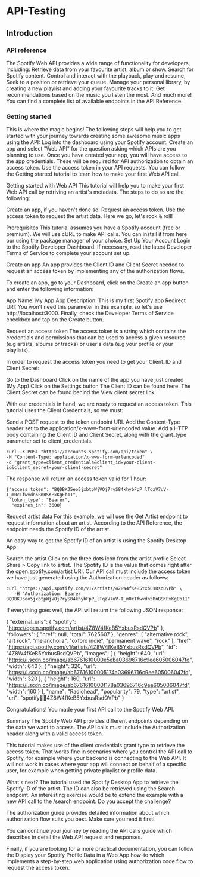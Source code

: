 # API-Testing

 ## Introduction

### API reference
The Spotify Web API provides a wide range of functionality for developers, including:
 Retrieve data from your favourite artist, album or show.
 Search for Spotify content.
 Control and interact with the playback, play and resume, Seek to a position or retrieve your queue.
 Manage your personal library, by creating a new playlist and adding your favourite tracks to it.
 Get recommendations based on the music you listen the most.
 And much more! You can find a complete list of available endpoints in the API Reference.

### Getting started
This is where the magic begins! The following steps will help you to get started with your journey towards creating some awesome music apps using the API:
 Log into the dashboard using your Spotify account.
 Create an app and select "Web API" for the question asking which APIs are you planning to use. Once you have created your app, you will have access to the app credentials. These will be required for API 
 authorization to obtain an access token.
 Use the access token in your API requests.
 You can follow the Getting started tutorial to learn how to make your first Web API call.

 Getting started with Web API
This tutorial will help you to make your first Web API call by retriving an artist's metadata. The steps to do so are the following:

Create an app, if you haven't done so.
Request an access token.
Use the access token to request the artist data.
Here we go, let's rock & roll!

Prerequisites
This tutorial assumes you have a Spotify account (free or premium).
We will use cURL to make API calls. You can install it from here our using the package manager of your choice.
Set Up Your Account
Login to the Spotify Developer Dashboard. If necessary, read the latest Developer Terms of Service to complete your account set up.

Create an app
An app provides the Client ID and Client Secret needed to request an access token by implementing any of the authorization flows.

To create an app, go to your Dashboard, click on the Create an app button and enter the following information:

App Name: My App
App Description: This is my first Spotify app
Redirect URI: You won't need this parameter in this example, so let's use http://localhost:3000.
Finally, check the Developer Terms of Service checkbox and tap on the Create button.

Request an access token
The access token is a string which contains the credentials and permissions that can be used to access a given resource (e.g artists, albums or tracks) or user's data (e.g your profile or your playlists).

In order to request the access token you need to get your Client_ID and Client Secret:

Go to the Dashboard
Click on the name of the app you have just created (My App)
Click on the Settings button
The Client ID can be found here. The Client Secret can be found behind the View client secret link.

With our credentials in hand, we are ready to request an access token. This tutorial uses the Client Credentials, so we must:

Send a POST request to the token endpoint URI.
Add the Content-Type header set to the application/x-www-form-urlencoded value.
Add a HTTP body containing the Client ID and Client Secret, along with the grant_type parameter set to client_credentials.

    curl -X POST "https://accounts.spotify.com/api/token" \
    -H "Content-Type: application/x-www-form-urlencoded"
    -d "grant_type=client_credentials&client_id=your-client-id&client_secret=your-client-secret"
                          

The response will return an access token valid for 1 hour:
  
    {"access_token": "BQDBKJ5eo5jxbtpWjVOj7ryS84khybFpP_lTqzV7uV-T_m0cTfwvdn5BnBSKPxKgEb11",
     "token_type": "Bearer",
      "expires_in": 3600}


Request artist data
For this example, we will use the Get Artist endpoint to request information about an artist. According to the API Reference, the endpoint needs the Spotify ID of the artist.

An easy way to get the Spotify ID of an artist is using the Spotify Desktop App:

Search the artist
Click on the three dots icon from the artist profile
Select Share > Copy link to artist. The Spotify ID is the value that comes right after the open.spotify.com/artist URI.
Our API call must include the access token we have just generated using the Authorization header as follows:

    curl "https://api.spotify.com/v1/artists/4Z8W4fKeB5YxbusRsdQVPb" \
       -H "Authorization: Bearer  BQDBKJ5eo5jxbtpWjVOj7ryS84khybFpP_lTqzV7uV-T_m0cTfwvdn5BnBSKPxKgEb11"

If everything goes well, the API will return the following JSON response:

{
  "external_urls": {
    "spotify": "https://open.spotify.com/artist/4Z8W4fKeB5YxbusRsdQVPb"
  },
  "followers": {
    "href": null,
    "total": 7625607
  },
  "genres": [
    "alternative rock",
    "art rock",
    "melancholia",
    "oxford indie",
    "permanent wave",
    "rock"
  ],
  "href": "https://api.spotify.com/v1/artists/4Z8W4fKeB5YxbusRsdQVPb",
  "id": "4Z8W4fKeB5YxbusRsdQVPb",
  "images": [
    {
      "height": 640,
      "url": "https://i.scdn.co/image/ab6761610000e5eba03696716c9ee605006047fd",
      "width": 640
    },
    {
      "height": 320,
      "url": "https://i.scdn.co/image/ab67616100005174a03696716c9ee605006047fd",
      "width": 320
    },
    {
      "height": 160,
      "url": "https://i.scdn.co/image/ab6761610000f178a03696716c9ee605006047fd",
      "width": 160
    }
  ],
  "name": "Radiohead",
  "popularity": 79,
  "type": "artist",
  "uri": "spotify:artist:4Z8W4fKeB5YxbusRsdQVPb"
}

Congratulations! You made your first API call to the Spotify Web API.

Summary
The Spotify Web API provides different endpoints depending on the data we want to access. The API calls must include the Authorization header along with a valid access token.

This tutorial makes use of the client credentials grant type to retrieve the access token. That works fine in scenarios where you control the API call to Spotify, for example where your backend is connecting to the Web API. It will not work in cases where your app will connect on behalf of a specific user, for example when getting private playlist or profile data.

What's next?
The tutorial used the Spotify Desktop App to retrieve the Spotify ID of the artist. The ID can also be retrieved using the Search endpoint. An interesting exercise would be to extend the example with a new API call to the /search endpoint. Do you accept the challenge?

The authorization guide provides detailed information about which authorization flow suits you best. Make sure you read it first!

You can continue your journey by reading the API calls guide which describes in detail the Web API request and responses.

Finally, if you are looking for a more practical documentation, you can follow the Display your Spotify Profile Data in a Web App how-to which implements a step-by-step web application using authorization code flow to request the access token.
